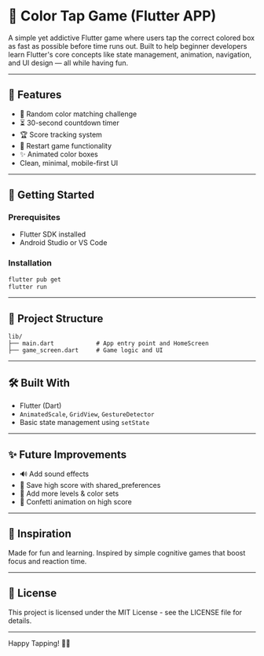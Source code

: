 # 🎯 Color Tap Game (Flutter APP)

A simple yet addictive Flutter game where users tap the correct colored box as fast as possible before time runs out. 
Built to help beginner developers learn Flutter's core concepts like state management, animation, navigation, and UI design — all while having fun.

---

## 📱 Features

* 🎨 Random color matching challenge
* ⏳ 30-second countdown timer
* 🏆 Score tracking system
* 🔁 Restart game functionality
* ✨ Animated color boxes
* Clean, minimal, mobile-first UI

---

## 🚀 Getting Started

### Prerequisites

* Flutter SDK installed
* Android Studio or VS Code

### Installation

```bash
flutter pub get
flutter run
```

---

## 📁 Project Structure

```
lib/
├── main.dart            # App entry point and HomeScreen
├── game_screen.dart     # Game logic and UI
```

---

## 🛠️ Built With

* Flutter (Dart)
* `AnimatedScale`, `GridView`, `GestureDetector`
* Basic state management using `setState`

---

## ✨ Future Improvements

* 🔊 Add sound effects
* 💾 Save high score with shared\_preferences
* 🌈 Add more levels & color sets
* 🎉 Confetti animation on high score

---

## 🧠 Inspiration

Made for fun and learning. Inspired by simple cognitive games that boost focus and reaction time.

---

## 📜 License

This project is licensed under the MIT License - see the LICENSE file for details.

---

Happy Tapping! 🎨🚀

